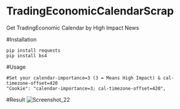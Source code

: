 # TradingEconomicCalendarScrap
Get TradingEconomic Calendar by High Impact News

#Installation
```
pip install requests
pip install bs4
```
#Usage
```
#Set your calendar-importance=3 (3 = Means High Impact) & cal-timezone-offset=420
"Cookie": "calendar-importance=3; cal-timezone-offset=420",
```
#Result
![Screenshot_22](https://github.com/naufaljct48/TradingEconomicCalendarScrap/assets/30202760/34c8d347-1cde-4e4d-809e-7e89ca63d208)
